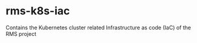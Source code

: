 # rms-k8s-iac
Contains the Kubernetes cluster related Infrastructure as code (IaC) of the RMS project
